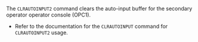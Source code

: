 <!-- SPDX-License-Identifier: LicenseRef-CF-GAL -->
<!-- SPDX-FileCopyrightText: 2022-2025 The DPS8M Development Team -->
<!-- scspell-id: 84407a77-3233-11ed-8e4c-80ee73e9b8e7 -->
The `CLRAUTOINPUT2` command clears the auto-input buffer for the secondary operator
operator console (OPC1).

* Refer to the documentation for the `CLRAUTOINPUT` command for `CLRAUTOINPUT2` usage.

